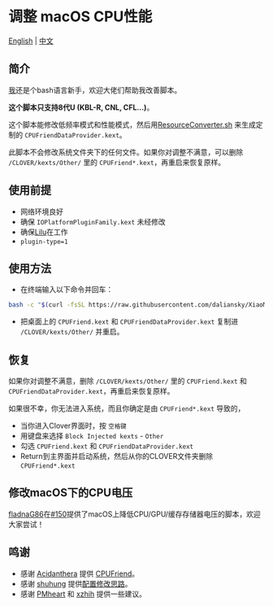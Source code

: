 # 调整 macOS CPU性能

[English](README.md) | [中文](README_CN.md)

## 简介

[我](https://github.com/stevezhengshiqi)还是个bash语言新手，欢迎大佬们帮助我改善脚本。

<b>这个脚本只支持8代U (KBL-R, CNL, CFL...)</b>。

这个脚本能修改低频率模式和性能模式，然后用[ResourceConverter.sh](https://github.com/acidanthera/CPUFriend/tree/master/ResourceConverter) 来生成定制的 `CPUFriendDataProvider.kext`。

此脚本不会修改系统文件夹下的任何文件。如果你对调整不满意，可以删除 `/CLOVER/kexts/Other/` 里的 `CPUFriend*.kext`，再重启来恢复原样。


## 使用前提

- 网络环境良好
- 确保 `IOPlatformPluginFamily.kext` 未经修改
- 确保[Lilu](https://github.com/acidanthera/Lilu)在工作
- `plugin-type=1`


## 使用方法

- 在终端输入以下命令并回车：

```bash
bash -c "$(curl -fsSL https://raw.githubusercontent.com/daliansky/XiaoMi-Pro/master/one-key-cpufriend/one-key-cpufriend_cn.sh)"
```

- 把桌面上的 `CPUFriend.kext` 和 `CPUFriendDataProvider.kext` 复制进 `/CLOVER/kexts/Other/` 并重启。


## 恢复

如果你对调整不满意，删除 `/CLOVER/kexts/Other/` 里的 `CPUFriend.kext` 和 `CPUFriendDataProvider.kext`，再重启来恢复原样。

如果很不幸，你无法进入系统，而且你确定是由 `CPUFriend*.kext` 导致的，

 - 当你进入Clover界面时，按 `空格键` 
 - 用键盘来选择 `Block Injected kexts` - `Other` 
 - 勾选 `CPUFriend.kext` 和 `CPUFriendDataProvider.kext`
 - Return到主界面并启动系统，然后从你的CLOVER文件夹删除 `CPUFriend*.kext`


## 修改macOS下的CPU电压

[fladnaG86](https://github.com/fladnaG86)在[#150](https://github.com/daliansky/XiaoMi-Pro/issues/150)提供了macOS上降低CPU/GPU/缓存存储器电压的脚本，欢迎大家尝试！


## 鸣谢

- 感谢 [Acidanthera](https://github.com/acidanthera) 提供 [CPUFriend](https://github.com/acidanthera/CPUFriend)。
- 感谢 [shuhung](https://www.tonymacx86.com/members/shuhung.957282) 提供[配置修改思路](https://www.tonymacx86.com/threads/skylake-hwp-enable.214915/page-7)。
- 感谢 [PMheart](https://github.com/PMheart) 和 [xzhih](https://github.com/xzhih) 提供一些建议。
